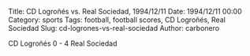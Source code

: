 Title: CD Logroñés vs. Real Sociedad, 1994/12/11
Date: 1994/12/11 00:00
Category: sports
Tags: football, football scores, CD Logroñés, Real Sociedad
Slug: cd-logrones-vs-real-sociedad
Author: carbonero


CD Logroñés 0 - 4 Real Sociedad
